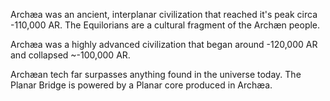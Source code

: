 Archæa was an ancient, interplanar civilization that reached it's peak circa -110,000 AR. The Equilorians are a cultural fragment of the Archæn people.

Archæa was a highly advanced civilization that began around -120,000 AR and collapsed ~-100,000 AR. 

Archæan tech far surpasses anything found in the universe today.  The Planar Bridge is powered by a Planar core produced in Archæa.